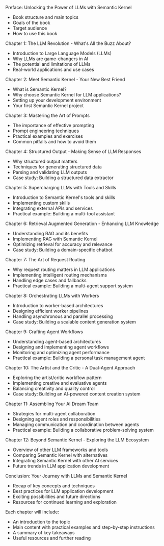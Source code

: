 Preface: Unlocking the Power of LLMs with Semantic Kernel
- Book structure and main topics
- Goals of the book
- Target audience
- How to use this book

Chapter 1: The LLM Revolution - What's All the Buzz About?
- Introduction to Large Language Models (LLMs)
- Why LLMs are game-changers in AI
- The potential and limitations of LLMs
- Real-world applications and use cases

Chapter 2: Meet Semantic Kernel - Your New Best Friend
- What is Semantic Kernel?
- Why choose Semantic Kernel for LLM applications?
- Setting up your development environment
- Your first Semantic Kernel project

Chapter 3: Mastering the Art of Prompts
- The importance of effective prompting
- Prompt engineering techniques
- Practical examples and exercises
- Common pitfalls and how to avoid them

Chapter 4: Structured Output - Making Sense of LLM Responses
- Why structured output matters
- Techniques for generating structured data
- Parsing and validating LLM outputs
- Case study: Building a structured data extractor

Chapter 5: Supercharging LLMs with Tools and Skills
- Introduction to Semantic Kernel's tools and skills
- Implementing custom skills
- Integrating external APIs and services
- Practical example: Building a multi-tool assistant

Chapter 6: Retrieval Augmented Generation - Enhancing LLM Knowledge
- Understanding RAG and its benefits
- Implementing RAG with Semantic Kernel
- Optimizing retrieval for accuracy and relevance
- Case study: Building a domain-specific chatbot

Chapter 7: The Art of Request Routing
- Why request routing matters in LLM applications
- Implementing intelligent routing mechanisms
- Handling edge cases and fallbacks
- Practical example: Building a multi-agent support system

Chapter 8: Orchestrating LLMs with Workers
- Introduction to worker-based architectures
- Designing efficient worker pipelines
- Handling asynchronous and parallel processing
- Case study: Building a scalable content generation system

Chapter 9: Crafting Agent Workflows
- Understanding agent-based architectures
- Designing and implementing agent workflows
- Monitoring and optimizing agent performance
- Practical example: Building a personal task management agent

Chapter 10: The Artist and the Critic - A Dual-Agent Approach
- Exploring the artist/critic workflow pattern
- Implementing creative and evaluative agents
- Balancing creativity and quality control
- Case study: Building an AI-powered content creation system

Chapter 11: Assembling Your AI Dream Team
- Strategies for multi-agent collaboration
- Designing agent roles and responsibilities
- Managing communication and coordination between agents
- Practical example: Building a collaborative problem-solving system

Chapter 12: Beyond Semantic Kernel - Exploring the LLM Ecosystem
- Overview of other LLM frameworks and tools
- Comparing Semantic Kernel with alternatives
- Integrating Semantic Kernel with other AI services
- Future trends in LLM application development

Conclusion: Your Journey with LLMs and Semantic Kernel
- Recap of key concepts and techniques
- Best practices for LLM application development
- Exciting possibilities and future directions
- Resources for continued learning and exploration

Each chapter will include:
- An introduction to the topic
- Main content with practical examples and step-by-step instructions
- A summary of key takeaways
- Useful resources and further reading